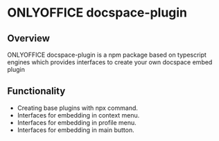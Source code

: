 # ONLYOFFICE docspace-plugin

## Overview

ONLYOFFICE docspace-plugin is a npm package based on typescript engines which provides interfaces to create your own docspace embed plugin

## Functionality

- Creating base plugins with npx command.
- Interfaces for embedding in context menu.
- Interfaces for embedding in profile menu.
- Interfaces for embedding in main button.
